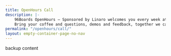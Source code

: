 ```yaml
---
title: OpenHours Call
description: |-
    96Boards OpenHours – Sponsored by Linaro welcomes you every week at 4:00pm UTC to participate in the ultimate community driven experience.
    Bring your coffee and questions, demos and feedback, together we can make a difference for everyone!
permalink: "/openhours/call/"
layout: empty-container-page-no-nav
---
```

<div class="col-md-12">
    <object type="text/html" data="https://bluejeans.com/711957081/browser" style="width:100%; height:800px">
    <p>backup content</p>
    </object>
</div>
